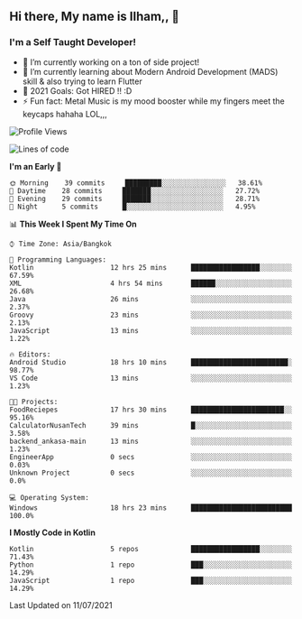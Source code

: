 ## Hi there, My name is Ilham,, 👋


### I'm a Self Taught Developer!
- 🔭 I’m currently working on a ton of side project!
- 🌱 I’m currently learning about Modern Android Development (MADS) skill & also trying to learn Flutter
- 🥅 2021 Goals: Got HIRED !! :D
- ⚡ Fun fact: Metal Music is my mood booster while my fingers meet the keycaps hahaha LOL,,, 



<!--START_SECTION:waka-->
![Profile Views](http://img.shields.io/badge/Profile%20Views-71-blue)

![Lines of code](https://img.shields.io/badge/From%20Hello%20World%20I%27ve%20Written-374377%20lines%20of%20code-blue)

**I'm an Early 🐤** 

```text
🌞 Morning    39 commits     █████████░░░░░░░░░░░░░░░░   38.61% 
🌆 Daytime    28 commits     ███████░░░░░░░░░░░░░░░░░░   27.72% 
🌃 Evening    29 commits     ███████░░░░░░░░░░░░░░░░░░   28.71% 
🌙 Night      5 commits      █░░░░░░░░░░░░░░░░░░░░░░░░   4.95%

```


📊 **This Week I Spent My Time On** 

```text
⌚︎ Time Zone: Asia/Bangkok

💬 Programming Languages: 
Kotlin                   12 hrs 25 mins      █████████████████░░░░░░░░   67.59% 
XML                      4 hrs 54 mins       ██████░░░░░░░░░░░░░░░░░░░   26.68% 
Java                     26 mins             ░░░░░░░░░░░░░░░░░░░░░░░░░   2.37% 
Groovy                   23 mins             ░░░░░░░░░░░░░░░░░░░░░░░░░   2.13% 
JavaScript               13 mins             ░░░░░░░░░░░░░░░░░░░░░░░░░   1.22%

🔥 Editors: 
Android Studio           18 hrs 10 mins      ████████████████████████░   98.77% 
VS Code                  13 mins             ░░░░░░░░░░░░░░░░░░░░░░░░░   1.23%

🐱‍💻 Projects: 
FoodReciepes             17 hrs 30 mins      ███████████████████████░░   95.16% 
CalculatorNusanTech      39 mins             █░░░░░░░░░░░░░░░░░░░░░░░░   3.58% 
backend_ankasa-main      13 mins             ░░░░░░░░░░░░░░░░░░░░░░░░░   1.23% 
EngineerApp              0 secs              ░░░░░░░░░░░░░░░░░░░░░░░░░   0.03% 
Unknown Project          0 secs              ░░░░░░░░░░░░░░░░░░░░░░░░░   0.0%

💻 Operating System: 
Windows                  18 hrs 23 mins      █████████████████████████   100.0%

```

**I Mostly Code in Kotlin** 

```text
Kotlin                   5 repos             █████████████████░░░░░░░░   71.43% 
Python                   1 repo              ███░░░░░░░░░░░░░░░░░░░░░░   14.29% 
JavaScript               1 repo              ███░░░░░░░░░░░░░░░░░░░░░░   14.29%

```



 Last Updated on 11/07/2021
<!--END_SECTION:waka-->

